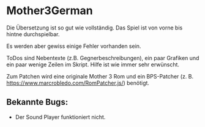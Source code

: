 # Mother3German
Die Übersetzung ist so gut wie vollständig. Das Spiel ist von vorne bis hintne durchspielbar.

Es werden aber gewiss einige Fehler vorhanden sein.

ToDos sind Nebentexte (z.B. Gegnerbeschreibungen), ein paar Grafiken und ein paar wenige Zeilen im Skript.
Hilfe ist wie immer sehr erwünscht.

Zum Patchen wird eine originale Mother 3 Rom und ein BPS-Patcher (z. B. https://www.marcrobledo.com/RomPatcher.js/) benötigt.

## Bekannte Bugs:
- Der Sound Player funktioniert nicht.
